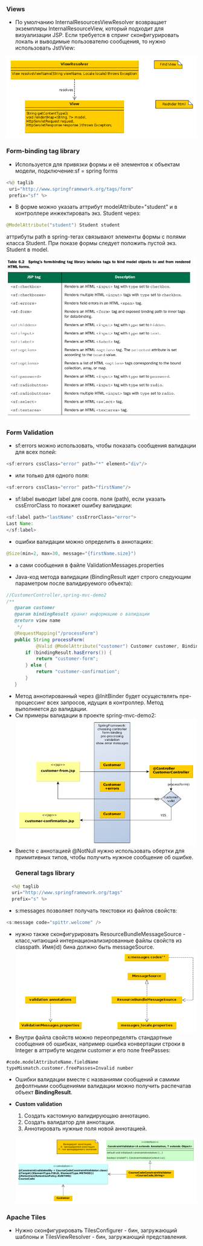 ### Views
* По умолчанию InternalResourcesViewResolver возвращает экземпляры
InternalResourceView, который подходит для визуализации JSP. Если
требуется в спринг сконфигурировать локаль и выводимые пользователю
сообщения, то нужно использовать JstlView:

![views](views.png)

### Form-binding tag library
* Используется для привязки формы и её элементов к объектам модели,
подключение:sf = spring forms
```java
<%@ taglib
 uri="http://www.springframework.org/tags/form"
 prefix="sf" %>
```
* В форме можно указать аттрибут modelAttribute="student" и в контроллере инжектировать экз. Student через:
```Java
@ModelAttribute("student") Student student
```
аттрибуты path в spring-тегах связывают элементы формы с полями класса Student. При показе формы следует положить пустой экз. Student в model.

![sfTags](sfTags.png)
### Form Validation
* sf:errors можно использовать, чтобы показать
 сообщения валидации для всех полей:

 ```java
 <sf:errors cssClass="error" path="*" element="div"/>
 ```


 * или только для одного поля:
  ```java
 <sf:errors cssClass="error" path="firstName"/>
 ```


 * sf:label выводит label для соотв. поля (path), если
 указать cssErrorClass то покажет ошибку валидации:
 ```java
 <sf:label path="lastName" cssErrorClass="error">
 Last Name:
 </sf:label>
 ```

 * ошибки валидации можно определить в аннотациях:
 ```java
 @Size(min=2, max=30, message="{firstName.size}")
 ```
 * а сами сообщения в файле
  ValidationMessages.properties

 * Java-код метода валидации (BindingResult идет строго следующим параметром после валидируемого объекта):

 ```Java
 //CustomerController,spring-mvc-demo2
 /**
    @param customer
    @param bindingResult хранит информацию о валидации
    @return view name
     */
    @RequestMapping("/processForm")
    public String processForm(
            @Valid @ModelAttribute("customer") Customer customer, BindingResult bindingResult) {
        if (bindingResult.hasErrors()) {
            return "customer-form";
        } else {
            return "customer-confirmation";
        }
    }
 ```

* Метод аннотированный через @InitBinder будет осуществлять пре-процессинг всех запросов, идущих в контроллер. Метод выполняется до валидации.
* См примеры валидации в проекте spring-mvc-demo2:
![customerFlowchart](customerFlowchart.png)
* Вместе с аннотацией @NotNull нужно использовать обертки для примитивных типов, чтобы получить нужное сообщение об ошибке.
  ### General tags library
```java
  <%@ taglib
  uri="http://www.springframework.org/tags"
  prefix="s" %>
```

* s:messages позволяет получать текстовки из файлов
свойств:
```java
<s:message code="spittr.welcome" />
```
* нужно также сконфигурировать ResourceBundleMessageSource - класс,читающий
интернационализированные файлы свойств из classpath. Имя(id) бина должно быть messageSource.
![messages](messages.png)
* Внутри файла свойств можно переопределять стандартные сообщения об ошибках, например ошибка конвертации строки в Integer в аттрибуте модели customer и его поле freePasses:
```properties
#code.modelAttributeName.fieldName
typeMismatch.customer.freePasses=Invalid number
```
* Ошибки валидации вместе с названиями сообщений и самими дефолтными сообщениями валидации можно получить распечатав объект <b>BindingResult</b>.

* <b>Custom validation</b>
  1. Создать кастомную валидирующаю аннотацию.
  2. Создать валидатор для аннотации.
  3. Аннотировать нужные поля новой аннотацией.


  ![customValidator](customValidator.png)



### Apache Tiles
* Нужно сконфигурировать TilesConfigurer - бин,
загружающий шаблоны и TilesViewResolver - бин,
загружающий представления.
